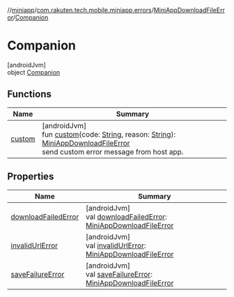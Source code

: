//[miniapp](../../../../index.md)/[com.rakuten.tech.mobile.miniapp.errors](../../index.md)/[MiniAppDownloadFileError](../index.md)/[Companion](index.md)

# Companion

[androidJvm]\
object [Companion](index.md)

## Functions

| Name | Summary |
|---|---|
| [custom](custom.md) | [androidJvm]<br>fun [custom](custom.md)(code: [String](https://kotlinlang.org/api/latest/jvm/stdlib/kotlin/-string/index.html), reason: [String](https://kotlinlang.org/api/latest/jvm/stdlib/kotlin/-string/index.html)): [MiniAppDownloadFileError](../index.md)<br>send custom error message from host app. |

## Properties

| Name | Summary |
|---|---|
| [downloadFailedError](download-failed-error.md) | [androidJvm]<br>val [downloadFailedError](download-failed-error.md): [MiniAppDownloadFileError](../index.md) |
| [invalidUrlError](invalid-url-error.md) | [androidJvm]<br>val [invalidUrlError](invalid-url-error.md): [MiniAppDownloadFileError](../index.md) |
| [saveFailureError](save-failure-error.md) | [androidJvm]<br>val [saveFailureError](save-failure-error.md): [MiniAppDownloadFileError](../index.md) |
